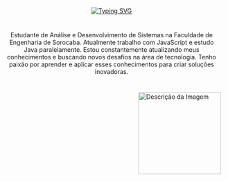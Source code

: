 <div align="center">
  <a href="https://git.io/typing-svg">
    <img src="https://readme-typing-svg.demolab.com?font=Fira+Code&weight=500&size=22&pause=1000&color=00FF00&center=true&vCenter=true&random=false&width=524&lines=%E2%8A%B9+Opa!+Eu+me+chamo+Pablo+Guilherme!+%CB%99%E1%B5%95%CB%99+%E2%8A%B9+" alt="Typing SVG">
  </a>
</div>

#

<p align="center">Estudante de Análise e Desenvolvimento de Sistemas na Faculdade de Engenharia de Sorocaba. Atualmente trabalho com JavaScript e estudo Java paralelamente.
Estou constantemente atualizando meus conhecimentos e buscando novos desafios na área de tecnologia. Tenho paixão por aprender e aplicar esses conhecimentos para criar soluções inovadoras. </p>

#

<img src="https://github.com/user-attachments/assets/7a4eaff1-cd32-4673-bd0f-bb7fb2db32ac" 
     alt="Descrição da Imagem" 
     style="float: right; height: 190px; margin-left: 15px;">

